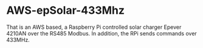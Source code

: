 # AWS-epSolar-433Mhz
That is an AWS based, a Raspberry Pi controlled solar charger Epever 4210AN over the RS485 Modbus. In addition, the RPi sends commands over 433MHz.
